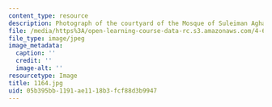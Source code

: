 ```yaml
---
content_type: resource
description: Photograph of the courtyard of the Mosque of Suleiman Agha al-Silahdar.
file: /media/https%3A/open-learning-course-data-rc.s3.amazonaws.com/4-615-the-architecture-of-cairo-spring-2002/05b395bb1191ae1118b3fcf88d3b9947_1164.jpg
file_type: image/jpeg
image_metadata:
  caption: ''
  credit: ''
  image-alt: ''
resourcetype: Image
title: 1164.jpg
uid: 05b395bb-1191-ae11-18b3-fcf88d3b9947
---
```

